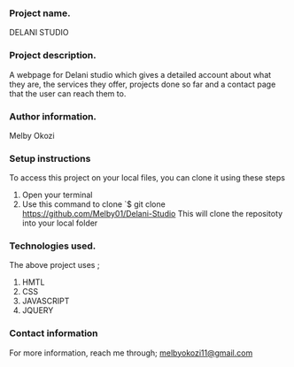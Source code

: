 ### Project name.
 DELANI STUDIO

### Project description.
 A webpage for Delani studio which gives a detailed account about what they are, the services they offer, projects done so far and a contact page that the user can reach them to.



### Author information.
Melby Okozi

### Setup instructions 
To access this project on your local files, you can clone it using these steps
1. Open your terminal
1. Use this command to clone `$ git clone  https://github.com/Melby01/Delani-Studio 
This will clone the repositoty into your local folder

### Technologies used.
The above project uses ;
1. HMTL
2. CSS
3. JAVASCRIPT
4. JQUERY

### Contact information
For more information, reach me through;
melbyokozi11@gmail.com
